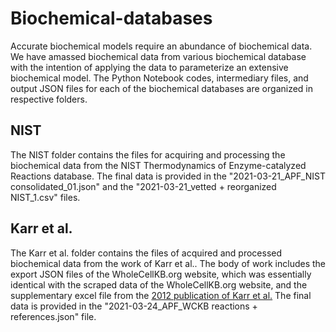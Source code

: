 # Biochemical-databases
Accurate biochemical models require an abundance of biochemical data. We have amassed biochemical data from various biochemical database with the intention of applying the data to parameterize an extensive biochemical model. The Python Notebook codes, intermediary files, and output JSON files for each of the biochemical databases are organized in respective folders.

## NIST
The NIST folder contains the files for acquiring and processing the biochemical data from the NIST Thermodynamics of Enzyme-catalyzed Reactions database. The final data is provided in the "2021-03-21_APF_NIST consolidated_01.json" and the "2021-03-21_vetted + reorganized NIST_1.csv" files.

## Karr et al.
The Karr et al. folder contains the files of acquired and processed biochemical data from the work of Karr et al.. The body of work includes the export JSON files of the WholeCellKB.org website, which was essentially identical with the scraped data of the WholeCellKB.org website, and the supplementary excel file from the [2012 publication of Karr et al.](https://doi.org/10.1016/j.cell.2012.05.044) The final data is provided in the "2021-03-24_APF_WCKB reactions + references.json" file. 
